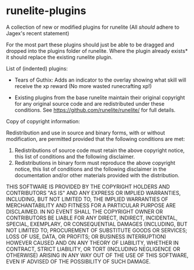 # runelite-plugins
A collection of new or modified plugins for runelite (All *should* adhere to Jagex's recent statement)

For the most part these plugins should just be able to be dragged and dropped into the plugins folder of runelite.
Where the plugin already exists* it should replace the existing runelite plugin.

List of (indented) plugins:

- Tears of Guthix: Adds an indicator to the overlay showing what skill will receive the xp reward (No more wasted runecrafting xp!)


* Existing plugins from the base runelite maintain their original copyright for any original source code and are redistributed under these conditions.
See https://github.com/runelite/runelite/ for full details.

Copy of copyright information:

  Redistribution and use in source and binary forms, with or without
   modification, are permitted provided that the following conditions are met:
  
   1. Redistributions of source code must retain the above copyright notice, this
      list of conditions and the following disclaimer.
   2. Redistributions in binary form must reproduce the above copyright notice,
      this list of conditions and the following disclaimer in the documentation
      and/or other materials provided with the distribution.
  
   THIS SOFTWARE IS PROVIDED BY THE COPYRIGHT HOLDERS AND CONTRIBUTORS "AS IS" AND
   ANY EXPRESS OR IMPLIED WARRANTIES, INCLUDING, BUT NOT LIMITED TO, THE IMPLIED
   WARRANTIES OF MERCHANTABILITY AND FITNESS FOR A PARTICULAR PURPOSE ARE
   DISCLAIMED. IN NO EVENT SHALL THE COPYRIGHT OWNER OR CONTRIBUTORS BE LIABLE FOR
   ANY DIRECT, INDIRECT, INCIDENTAL, SPECIAL, EXEMPLARY, OR CONSEQUENTIAL DAMAGES
   (INCLUDING, BUT NOT LIMITED TO, PROCUREMENT OF SUBSTITUTE GOODS OR SERVICES;
   LOSS OF USE, DATA, OR PROFITS; OR BUSINESS INTERRUPTION) HOWEVER CAUSED AND
   ON ANY THEORY OF LIABILITY, WHETHER IN CONTRACT, STRICT LIABILITY, OR TORT
   (INCLUDING NEGLIGENCE OR OTHERWISE) ARISING IN ANY WAY OUT OF THE USE OF THIS
   SOFTWARE, EVEN IF ADVISED OF THE POSSIBILITY OF SUCH DAMAGE.